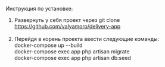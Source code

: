 Инструкция по установке:<br>

1) Развернуть у себя проект через git clone https://github.com/valyamoro/delivery-app<br><br>
2) Перейдя в корень проекта ввести следующие команды:<br>
docker-compose up --build<br>
docker-compose exec app php artisan migrate<br>
docker-compose exec app php artisan db:seed
